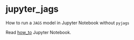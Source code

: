 # jupyter_jags
How to run a `JAGS` model in Jupyter Notebook without `pyjags`

Read [how_to](https://github.com/maxdevblock/jupyter_jags/blob/main/how_to.ipynb) Jupyter Notebook.
